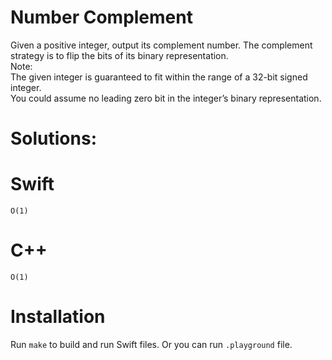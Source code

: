 # Number Complement
Given a positive integer, output its complement number. The complement strategy is to flip the bits of its binary representation.  
Note:  
The given integer is guaranteed to fit within the range of a 32-bit signed integer.  
You could assume no leading zero bit in the integer’s binary representation.  
    
# Solutions:

# Swift
`O(1)`

# C++
`O(1)`

# Installation
Run `make` to build and run Swift files. Or you can run `.playground` file.